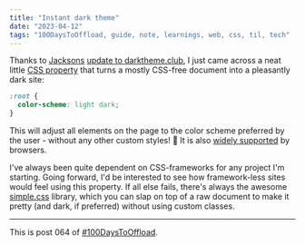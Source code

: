 ```yaml
---
title: "Instant dark theme"
date: "2023-04-12"
tags: "100DaysToOffload, guide, note, learnings, web, css, til, tech"
---
```


Thanks to [Jacksons](https://jacksonchen666.com/) [update to darktheme.club](https://github.com/garritfra/darktheme.club/pull/79), I just came across a neat little [CSS property](https://developer.mozilla.org/en-US/docs/Web/CSS/color-scheme) that turns a mostly CSS-free document into a pleasantly dark site:

```css
:root {
  color-scheme: light dark;
}
```

This will adjust all elements on the page to the color scheme preferred by the user - without any other custom styles! 🤯 It is also [widely supported](https://caniuse.com/mdn-css_properties_color-scheme) by browsers.

I've always been quite dependent on CSS-frameworks for any project I'm starting. Going forward, I'd be interested to see how framework-less sites would feel using this property. If all else fails, there's always the awesome [simple.css](https://simplecss.org/) library, which you can slap on top of a raw document to make it pretty (and dark, if preferred) without using custom classes.

---

This is post 064 of [#100DaysToOffload](https://100daystooffload.com/).
